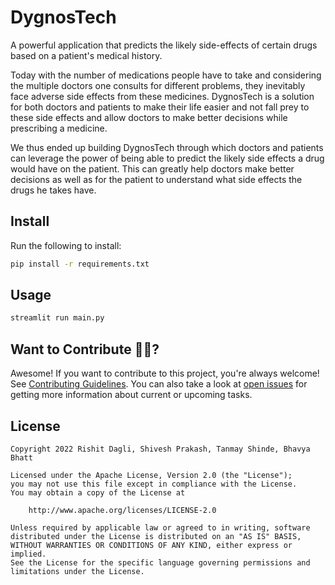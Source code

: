 # DygnosTech

A powerful application that predicts the likely side-effects of certain drugs based on a patient's medical history.

Today with the number of medications people have to take and considering the multiple doctors one consults for different problems, they inevitably face adverse side effects from these medicines. DygnosTech is a solution for both doctors and patients to make their life easier and not fall prey to these side effects and allow doctors to make better decisions while prescribing a medicine.

We thus ended up building DygnosTech through which doctors and patients can leverage the power of being able to predict the likely side effects a drug would have on the patient. This can greatly help doctors make better decisions as well as for the patient to understand what side effects the drugs he takes have. 

## Install

Run the following to install:

```sh
pip install -r requirements.txt
```

## Usage

```sh
streamlit run main.py
```

## Want to Contribute 🙋‍♂️?

Awesome! If you want to contribute to this project, you're always welcome! See [Contributing Guidelines](CONTRIBUTING.md). You can also take a look at [open issues](https://github.com/Rishit-dagli/DygnosTech/issues) for getting more information about current or upcoming tasks.


## License

```
Copyright 2022 Rishit Dagli, Shivesh Prakash, Tanmay Shinde, Bhavya Bhatt

Licensed under the Apache License, Version 2.0 (the "License");
you may not use this file except in compliance with the License.
You may obtain a copy of the License at

    http://www.apache.org/licenses/LICENSE-2.0

Unless required by applicable law or agreed to in writing, software
distributed under the License is distributed on an "AS IS" BASIS,
WITHOUT WARRANTIES OR CONDITIONS OF ANY KIND, either express or implied.
See the License for the specific language governing permissions and
limitations under the License.
```
